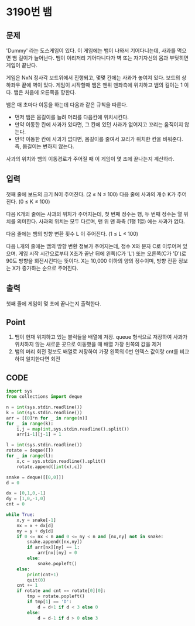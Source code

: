 # 3190번 뱀



## 문제

 'Dummy' 라는 도스게임이 있다. 이 게임에는 뱀이 나와서 기어다니는데, 사과를 먹으면 뱀 길이가 늘어난다. 뱀이 이리저리 기어다니다가 벽 또는 자기자신의 몸과 부딪히면 게임이 끝난다.

게임은 NxN 정사각 보드위에서 진행되고, 몇몇 칸에는 사과가 놓여져 있다. 보드의 상하좌우 끝에 벽이 있다. 게임이 시작할때 뱀은 맨위 맨좌측에 위치하고 뱀의 길이는 1 이다. 뱀은 처음에 오른쪽을 향한다.

뱀은 매 초마다 이동을 하는데 다음과 같은 규칙을 따른다.

- 먼저 뱀은 몸길이를 늘려 머리를 다음칸에 위치시킨다.
- 만약 이동한 칸에 사과가 있다면, 그 칸에 있던 사과가 없어지고 꼬리는 움직이지 않는다.
- 만약 이동한 칸에 사과가 없다면, 몸길이를 줄여서 꼬리가 위치한 칸을 비워준다. 즉, 몸길이는 변하지 않는다.

사과의 위치와 뱀의 이동경로가 주어질 때 이 게임이 몇 초에 끝나는지 계산하라.



## 입력

첫째 줄에 보드의 크기 N이 주어진다. (2 ≤ N ≤ 100) 다음 줄에 사과의 개수 K가 주어진다. (0 ≤ K ≤ 100)

다음 K개의 줄에는 사과의 위치가 주어지는데, 첫 번째 정수는 행, 두 번째 정수는 열 위치를 의미한다. 사과의 위치는 모두 다르며, 맨 위 맨 좌측 (1행 1열) 에는 사과가 없다.

다음 줄에는 뱀의 방향 변환 횟수 L 이 주어진다. (1 ≤ L ≤ 100)

다음 L개의 줄에는 뱀의 방향 변환 정보가 주어지는데,  정수 X와 문자 C로 이루어져 있으며. 게임 시작 시간으로부터 X초가 끝난 뒤에 왼쪽(C가 'L') 또는 오른쪽(C가 'D')로 90도 방향을 회전시킨다는 뜻이다. X는 10,000 이하의 양의 정수이며, 방향 전환 정보는 X가 증가하는 순으로 주어진다.



## 출력

첫째 줄에 게임이 몇 초에 끝나는지 출력한다.



## Point



1. 뱀이 현재 위치하고 있는 블럭들을 배열에 저장. queue 형식으로 저장하여 사과가 위치하지 않는 새로운 곳으로 이동했을 때 배열 가장 왼쪽의 값을 제거
1. 뱀의 머리 회전 정보도 배열로 저장하여 가장 왼쪽의 0번 인덱스 값이랑 cnt를 비교하여 일치한다면 회전



## CODE



```python
import sys
from collections import deque

n = int(sys.stdin.readline())
k = int(sys.stdin.readline())
arr = [[0]*n for _ in range(n)]
for _ in range(k):
    i,j = map(int,sys.stdin.readline().split())
    arr[i-1][j-1] = 1

l = int(sys.stdin.readline())
rotate = deque([])
for _ in range(l):
    x,c = sys.stdin.readline().split()
    rotate.append([int(x),c])

snake = deque([[0,0]])
d = 0

dx = [0,1,0,-1]
dy = [1,0,-1,0]
cnt = 0

while True:
    x,y = snake[-1]
    nx = x + dx[d]
    ny = y + dy[d]
    if 0 <= nx < n and 0 <= ny < n and [nx,ny] not in snake:
        snake.append([nx,ny])
        if arr[nx][ny] == 1:
            arr[nx][ny] = 0
        else:
            snake.popleft()
    else:
        print(cnt+1)
        quit(0)
    cnt += 1
    if rotate and cnt == rotate[0][0]:
        tmp = rotate.popleft()
        if tmp[1] == 'D':
            d = d+1 if d < 3 else 0
        else:
            d = d-1 if d > 0 else 3
```

